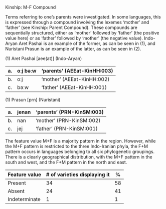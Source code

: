 Kinship: M-F Compound

Terms referring to one’s parents were investigated. In some languages,
this is expressed through a compound involving the lexemes ‘mother’ and
‘father’ (see Kinship: Parent Compound). These compounds are
sequentially structured, either as ‘mother’ followed by ‘father’ (the
positive value here) or as ‘father’ followed by ‘mother’ (the negative
value). Indo-Aryan Aret Pashai is an example of the former, as can be
seen in ‎(1), and Nuristani Prasun is an example of the latter, as can
be seen in (2).

(1) <span id="_Ref12343426" class="anchor"></span>Aret Pashai
    \[aee(at)\] (Indo-Aryan)

| a.  | oːj bəːw | ‘parents’ (AEEat-KinHH:003) |
|-----|----------|-----------------------------|
| b.  | oːj      | ‘mother’ (AEEat-KinHH:002)  |
| c.  | bəːw     | ‘father’ (AEEat-KinHH:001)  |

(1) <span id="_Ref50555867" class="anchor"></span>Prasun
    \[prn\] (Nuristani)

| a.  | jenan | ‘parents’ (PRN-KinSM:003) |
|-----|-------|---------------------------|
| b.  | nan   | ‘mother’ (PRN-KinSM:002)  |
| c.  | jej   | ‘father’ (PRN-KinSM:001)  |

The feature value M+F is a majority pattern in the region. However,
while the M+F pattern is restricted to the three Indo-Iranian phyla, the
F+M pattern occurs in languages belonging to all six phylogenetic
groupings. There is a clearly geographical distribution, with the M+F
pattern in the south and west, and the F+M pattern in the north and
east.

| Feature value | \# of varieties displaying it | %   |
|---------------|-------------------------------|-----|
| Present       | 34                            | 58  |
| Absent        | 24                            | 41  |
| Indeterminate | 1                             | 1   |


